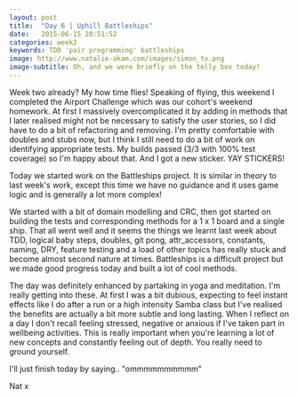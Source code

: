 ```yaml
---
layout: post
title:  "Day 6 | Uphill Battleships"
date:   2015-06-15 20:51:52
categories: week2 
keywords: TDD 'pair programming' battleships
image: http://www.natalie-akam.com/images/simon_tv.png
image-subtitle: Oh, and we were briefly on the telly box today!
---
```


Week two already? My how time flies! Speaking of flying, this weekend I completed the Airport Challenge which was our cohort's weekend homework. At first I massively overcomplicated it by adding in methods that I later realised might not be necessary to satisfy the user stories, so I did have to do a bit of refactoring and removing. I'm pretty comfortable with doubles and stubs now, but I think I still need to do a bit of work on identifying appropriate tests. My builds passed (3/3 with 100% test coverage) so I'm happy about that. And I got a new sticker. YAY STICKERS!

Today we started work on the Battleships project. It is similar in theory to last week's work, except this time we have no guidance and it uses game logic and is generally a lot more complex! 

We started with a bit of domain modelling and CRC, then got started on building the tests and corresponding methods for a 1 x 1 board and a single ship. That all went well and it seems the things we learnt last week about TDD, logical baby steps, doubles, git pong, attr_accessors, constants, naming, DRY, feature testing and a load of other topics has really stuck and become almost second nature at times. Battleships is a difficult project but we made good progress today and built a lot of cool methods.

The day was definitely enhanced by partaking in yoga and meditation. I'm really getting into these. At first I was a bit dubious, expecting to feel instant effects like I do after a run or a high intensity Samba class but I've realised the benefits are actually a bit more subtle and long lasting. When I reflect on a day I don't recall feeling stressed, negative or anxious if I've taken part in wellbeing activities. This is really important when you're learning a lot of new concepts and constantly feeling out of depth. You really need to ground yourself.

I'll just finish today by saying.. "ommmmmmmmmm"

Nat x